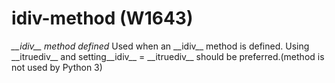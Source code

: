 # idiv-method (W1643)
*\_\_idiv\_\_ method defined* Used when an \_\_idiv\_\_ method is
defined. Using \_\_itruediv\_\_ and setting\_\_idiv\_\_ =
\_\_itruediv\_\_ should be preferred.(method is not used by Python 3)
